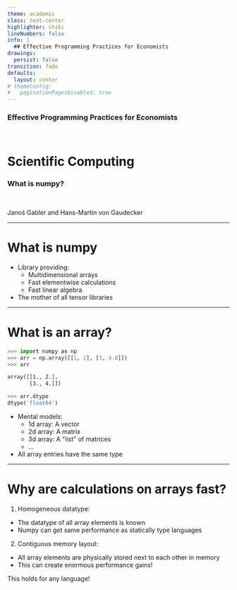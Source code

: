 ```yaml
---
theme: academic
class: text-center
highlighter: shiki
lineNumbers: false
info: |
  ## Effective Programming Practices for Economists
drawings:
  persist: false
transition: fade
defaults:
  layout: center
# themeConfig:
#   paginationPagesDisabled: true
---
```


### Effective Programming Practices for Economists

<br/>

# Scientific Computing

### What is numpy?

<br/>


Janoś Gabler and Hans-Martin von Gaudecker

---

# What is numpy

- Library providing:
  - Multidimensional arrays
  - Fast elementwise calculations
  - Fast linear algebra
- The mother of all tensor libraries

---

# What is an array?

<div class="grid grid-cols-2 gap-4">
<div>

```python
>>> import numpy as np
>>> arr = np.array([[1, 2], [3, 4.0]])
>>> arr
```
```txt
array([[1., 2.],
       [3., 4.]])
```
```python
>>> arr.dtype
dtype('float64')
```


</div>
<div>

- Mental models:
  - 1d array: A vector
  - 2d array: A matrix
  - 3d array: A "list" of matrices
  - ...
- All array entries have the same type


</div>
</div>



---

# Why are calculations on arrays fast?

1. Homogeneous datatype:
  - The datatype of all array elements is known
  - Numpy can get same performance as statically type languages
2. Contiguous memory layout:
  - All array elements are physically stored next to each other in memory
  - This can create enormous performance gains!

This holds for any language!
